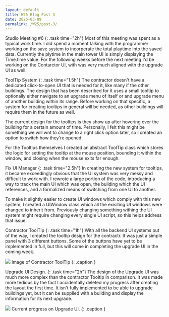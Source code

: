 ```yaml
---
layout: default
title: W25 Blog Post 3
date: 2025-03-09
permalink: /W25/post-3/
---
```


Studio Meeting #6
{: .task time="2h"}
Most of this meeting was spent as a typical work time. I did spend a moment talking with the programmer working
on the save system to incorperate the total playtime into the saved data. Currently the plytime in the main
tower UI is simply displaying the Time.time value. For the following weeks before the next meeting I'd be
working on the Contarctor UI, with was very much aligned with the upgrade UI as well.



ToolTip System
{: .task time="1.5h"}
The contractor doesn't have a dedicated click-to-open UI that is needed for it, like many if the other
buildings. The design that has been described for it uses a small tooltip to optionally either navigate to an
upgrade menu of itself or and upgrade menu of another building within its range. Before working on that
specific, a system for creating tooltips in general will be needed, as other buildings will require them in the
future as well.

The current design for the tooltips is they show up after hovering over the building for a certain amount of
time. Personally, I felt this might be something we will wnt to change to a right click option later, so I
created an option to switch how they're opened.

For the Tooltips themselves I created an abstract ToolTip class which stores the logic for setting the tooltip
at the mouse position, bounding it within the window, and closing when the mouse exits far enough.

<div class="code" href="{{site.baseurl}}/assets/W25/post-3/Scripts/ToolTip.cs"></div>



Fix UI Manager
{: .task time="2.5h"}
In creating the new system for tooltips, it became exceedingly obvious that the UI system was very messy and
difficult to work with. I rewrote a large portion of the code, introducing a way to track the main UI which was
open, the building which the UI references, and a formalized means of switching from one UI to another.

<div class="code" href="{{site.baseurl}}/assets/W25/post-3/Scripts/UIManager.cs"></div>

To make it slightly easier to create UI windows which comply with this new system, I created a UIWindow class
which all the exisiting UI windows were changed to inherit from. Previously changing something withing the UI
system might require changing every single UI script, so this helps address that issue.

<div class="code" href="{{site.baseurl}}/assets/W25/post-3/Scripts/UIWindow.cs"></div>



Contractor ToolTip
{: .task time="1h"}
With all the backend UI systems out of the way, I created the tooltip design for the contractr. It was just a
simple panel with 3 different buttons. Some of the buttons have yet to be implemented in full, but this will
come in completing the upgrade UI in the coming week.

<img src="{{site.baseurl}}/assets/W25/post-3/Images/Tooltip.png" />
Image of Contractor ToolTip
{: .caption }



Upgrade UI Design.
{: .task time="2h"}
The design of the Upgrade UI was much more complex than the contractor Tooltip in comparison. It was made more
tedious by the fact I accidentally deleted my progress after creating the layout the first time. It isn't fully
implemented to be able to upgrade buildings yet, but it can be supplied with a building and display the
information for its next upgrade.

<img src="{{site.baseurl}}/assets/W25/post-3/Images/UpgradeUI.png" />
Current progress on Upgrade UI.
{: .caption }
